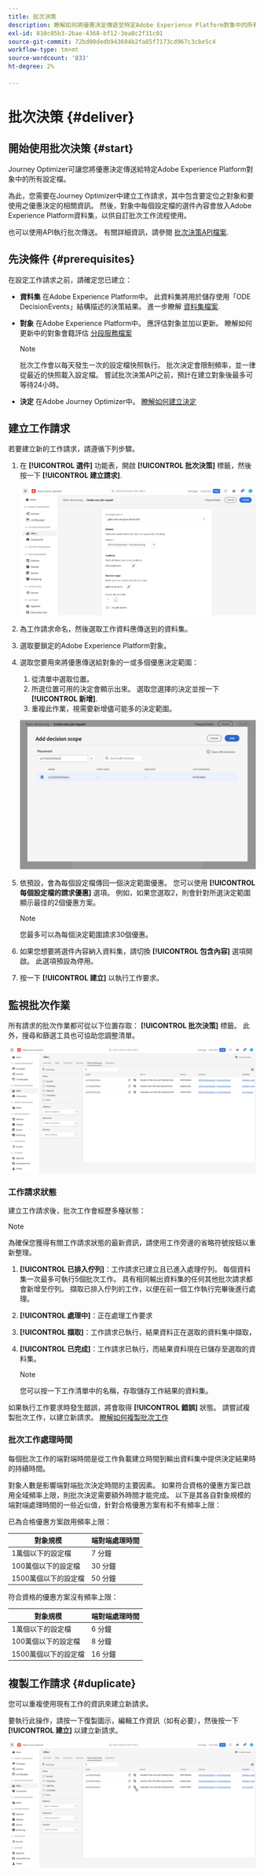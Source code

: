 ```yaml
---
title: 批次決策
description: 瞭解如何將優惠決定傳遞至特定Adobe Experience Platform對象中的所有設定檔。
exl-id: 810c05b3-2bae-4368-bf12-3ea8c2f31c01
source-git-commit: 72bd00dedb943604b2fa85f7173cd967c3cbe5c4
workflow-type: tm+mt
source-wordcount: '833'
ht-degree: 2%

---
```


# 批次決策 {#deliver}

## 開始使用批次決策 {#start}

Journey Optimizer可讓您將優惠決定傳送給特定Adobe Experience Platform對象中的所有設定檔。

為此，您需要在Journey Optimizer中建立工作請求，其中包含要定位之對象和要使用之優惠決定的相關資訊。 然後，對象中每個設定檔的選件內容會放入Adobe Experience Platform資料集，以供自訂批次工作流程使用。

也可以使用API執行批次傳送。 有關詳細資訊，請參閱 [批次決策API檔案](api-reference/offer-delivery-api/batch-decisioning-api.md).

## 先決條件 {#prerequisites}

在設定工作請求之前，請確定您已建立：

* **資料集** 在Adobe Experience Platform中。 此資料集將用於儲存使用「ODE DecisionEvents」結構描述的決策結果。 進一步瞭解 [資料集檔案](https://experienceleague.adobe.com/docs/experience-platform/catalog/datasets/overview.html?lang=zh-Hant).

* **對象** 在Adobe Experience Platform中。 應評估對象並加以更新。 瞭解如何更新中的對象會籍評估 [分段服務檔案](http://www.adobe.com/go/segmentation-overview-en)

  >[!NOTE]
  >
  >批次工作會以每天發生一次的設定檔快照執行。 批次決定會限制頻率，並一律從最近的快照載入設定檔。 嘗試批次決策API之前，預計在建立對象後最多可等待24小時。

* **決定** 在Adobe Journey Optimizer中。 [瞭解如何建立決定](offer-activities/create-offer-activities.md)

<!-- in API doc, remove these info and add ref here-->

## 建立工作請求

若要建立新的工作請求，請遵循下列步驟。

1. 在 **[!UICONTROL 選件]** 功能表，開啟 **[!UICONTROL 批次決策]** 標籤，然後按一下 **[!UICONTROL 建立請求]**.

   ![](assets/batch-create.png)

1. 為工作請求命名，然後選取工作資料應傳送到的資料集。

1. 選取要鎖定的Adobe Experience Platform對象。

1. 選取您要用來將優惠傳送給對象的一或多個優惠決定範圍：
   1. 從清單中選取位置。
   1. 所選位置可用的決定會顯示出來。 選取您選擇的決定並按一下 **[!UICONTROL 新增]**.
   1. 重複此作業，視需要新增儘可能多的決定範圍。

   ![](assets/batch-decision.png)

1. 依預設，會為每個設定檔傳回一個決定範圍優惠。 您可以使用 **[!UICONTROL 每個設定檔的請求優惠]** 選項。 例如，如果您選取2，則會針對所選決定範圍顯示最佳的2個優惠方案。

   >[!NOTE]
   >
   >您最多可以為每個決定範圍請求30個優惠。

1. 如果您想要將選件內容納入資料集，請切換 **[!UICONTROL 包含內容]** 選項開啟。 此選項預設為停用。

1. 按一下 **[!UICONTROL 建立]** 以執行工作要求。

## 監視批次作業

所有請求的批次作業都可從以下位置存取： **[!UICONTROL 批次決策]** 標籤。 此外，搜尋和篩選工具也可協助您調整清單。

![](assets/batch-list.png)

### 工作請求狀態

建立工作請求後，批次工作會經歷多種狀態：

>[!NOTE]
>
>為確保您獲得有關工作請求狀態的最新資訊，請使用工作旁邊的省略符號按鈕以重新整理。

1. **[!UICONTROL 已排入佇列]**：工作請求已建立且已進入處理佇列。 每個資料集一次最多可執行5個批次工作。 具有相同輸出資料集的任何其他批次請求都會新增至佇列。 擷取已排入佇列的工作，以便在前一個工作執行完畢後進行處理。
1. **[!UICONTROL 處理中]**：正在處理工作要求
1. **[!UICONTROL 擷取]**：工作請求已執行，結果資料正在選取的資料集中擷取，
1. **[!UICONTROL 已完成]**：工作請求已執行，而結果資料現在已儲存至選取的資料集。

   >[!NOTE]
   >
   >您可以按一下工作清單中的名稱，存取儲存工作結果的資料集。

如果執行工作要求時發生錯誤，將會取得 **[!UICONTROL 錯誤]** 狀態。 請嘗試複製批次工作，以建立新請求。 [瞭解如何複製批次工作](#duplicate)

### 批次工作處理時間

每個批次工作的端對端時間是從工作負載建立時間到輸出資料集中提供決定結果時的持續時間。

對象人數是影響端對端批次決定時間的主要因素。 如果符合資格的優惠方案已啟用全域頻率上限，則批次決定需要額外時間才能完成。 以下是其各自對象規模的端對端處理時間的一些近似值，針對合格優惠方案有和不有頻率上限：

已為合格優惠方案啟用頻率上限：

| 對象規模 | 端對端處理時間 |
|--------------|----------------------------|
| 1萬個以下的設定檔 | 7 分鐘 |
| 100萬個以下的設定檔 | 30 分鐘 |
| 1500萬個以下的設定檔 | 50 分鐘 |

符合資格的優惠方案沒有頻率上限：

| 對象規模 | 端對端處理時間 |
|--------------|----------------------------|
| 1萬個以下的設定檔 | 6 分鐘 |
| 100萬個以下的設定檔 | 8 分鐘 |
| 1500萬個以下的設定檔 | 16 分鐘 |

## 複製工作請求 {#duplicate}

您可以重複使用現有工作的資訊來建立新請求。

要執行此操作，請按一下復製圖示，編輯工作資訊（如有必要），然後按一下 **[!UICONTROL 建立]** 以建立新請求。

![](assets/batch-duplicate.png)
